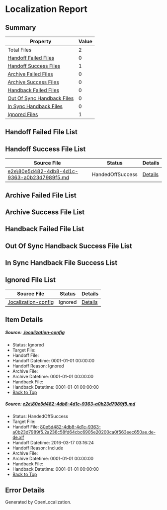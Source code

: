 # <a name='report-top'></a> Localization Report

## Summary
 Property | Value 
 -------- | ----- 
 Total Files | 2
[ Handoff Failed Files ](#handoff-failed-list)| 0
[ Handoff Success Files ](#handoff-success-list)| 1
[ Archive Failed Files ](#archive-failed-list)| 0
[ Archive Success Files ](#archive-success-list)| 0
[ Handback Failed Files ](#handback-failed-list)| 0
[ Out Of Sync Handback Files ](#outofsync-handback-success-list)| 0
[ In Sync Handback Files ](#insync-handback-success-list)| 0
[ Ignored Files ](#ignored-list)| 1

## <a name='handoff-failed-list'></a> Handoff Failed File List

## <a name='handoff-success-list'></a> Handoff Success File List
 Source File | Status | Details 
 ----------- | ------ | ------- 
 [e2e\80e5d482-4db8-4d1c-9363-a0b23d7989f5.md](https://github.com/OpenLocalizationTest/oltest/blob/a9e4c8bf9c682c07a5a177e3e9ea46a2bd620012/e2e/80e5d482-4db8-4d1c-9363-a0b23d7989f5.md) | HandedOffSuccess | [Details](#bc1b15aea1c14cb867b5161bc95622e617ed230a1)

## <a name='archive-failed-list'></a> Archive Failed File List

## <a name='archive-success-list'></a> Archive Success File List

## <a name='handback-failed-list'></a> Handback Failed File List

## <a name='outofsync-handback-success-list'></a> Out Of Sync Handback Success File List

## <a name='insync-handback-success-list'></a> In Sync Handback File Success List

## <a name='ignored-list'></a> Ignored File List
 Source File | Status | Details 
 ----------- | ------ | ------- 
 [.localization-config](https://github.com/OpenLocalizationTest/oltest/blob/bb5c4fc5637a9394241b02f285ed37d7ed76546b/.localization-config) | Ignored | [Details](#66aca4b1c2f43b14ec41e0e427345df94af1d5e10)

## Item Details
##### <a name='66aca4b1c2f43b14ec41e0e427345df94af1d5e10'></a> Source: [.localization-config](https://github.com/OpenLocalizationTest/oltest/blob/bb5c4fc5637a9394241b02f285ed37d7ed76546b/.localization-config)
* Status: Ignored
* Target File: 
* Handoff File: 
* Handoff Datetime: 0001-01-01 00:00:00
* Handoff Reason: Ignored
* Archive File: 
* Archive Datetime: 0001-01-01 00:00:00
* Handback File: 
* Handback Datetime: 0001-01-01 00:00:00
* [Back to Top](#report-top)

##### <a name='bc1b15aea1c14cb867b5161bc95622e617ed230a1'></a> Source: [e2e\80e5d482-4db8-4d1c-9363-a0b23d7989f5.md](https://github.com/OpenLocalizationTest/oltest/blob/a9e4c8bf9c682c07a5a177e3e9ea46a2bd620012/e2e/80e5d482-4db8-4d1c-9363-a0b23d7989f5.md)
* Status: HandedOffSuccess
* Target File: 
* Handoff File: [80e5d482-4db8-4d1c-9363-a0b23d7989f5.2a236c58fd64cbc6905e20200ca0f563eec650ae.de-de.xlf](https://github.com/OpenLocalizationTestOrg/olhandoff/blob/c42e1a2569c3ea1b1ae54b7000f9ec793e9224ce/ol-handoff/OpenLocalizationTestOrg/oltest.de-de/xinjiang/ht/80e5d482-4db8-4d1c-9363-a0b23d7989f5.2a236c58fd64cbc6905e20200ca0f563eec650ae.de-de.xlf)
* Handoff Datetime: 2016-03-17 03:16:24
* Handoff Reason: Include
* Archive File: 
* Archive Datetime: 0001-01-01 00:00:00
* Handback File: 
* Handback Datetime: 0001-01-01 00:00:00
* [Back to Top](#report-top)


## Error Details

Generated by OpenLocalization.
